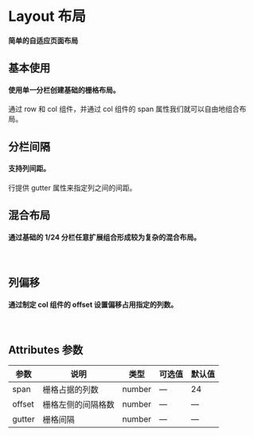 <script setup>
import demo1 from './demo1.vue'
import demo2 from './demo2.vue'
import demo3 from './demo3.vue'
import demo4 from './demo4.vue'
 import preview from '@/components/preview.vue'
</script>

# Layout 布局

#### 简单的自适应页面布局

## 基本使用

#### 使用单一分栏创建基础的栅格布局。
通过 row 和 col 组件，并通过 col 组件的 span 属性我们就可以自由地组合布局。
<br/>
<div class="source">
  <demo1/>
</div>
<preview comName="/components/layout" demoName="demo1"/>


## 分栏间隔

#### 支持列间距。
行提供 gutter 属性来指定列之间的间距。
<br/>
<div class="source">
  <demo2/>
</div>
<preview comName="/components/layout" demoName="demo2"/>


## 混合布局

#### 通过基础的 1/24 分栏任意扩展组合形成较为复杂的混合布局。
<br/>
<div class="source">
  <demo3/>
</div>
<preview comName="/components/layout" demoName="demo3"/>


## 列偏移

#### 通过制定 col 组件的 offset 设置偏移占用指定的列数。
<br/>
<div class="source">
  <demo4/>
</div>
<preview comName="/components/layout" demoName="demo4"/>


## Attributes 参数
| 参数      | 说明    | 类型      | 可选值       | 默认值   |
|---------- |-------- |---------- |-------------  |-------- |
| span     | 栅格占据的列数   | number    |   —      |    	24    |
| offset     | 	栅格左侧的间隔格数   |  number   |   —       |    —     |
| gutter     | 	栅格间隔   |  number   |   —       |    —     |

<br/>


